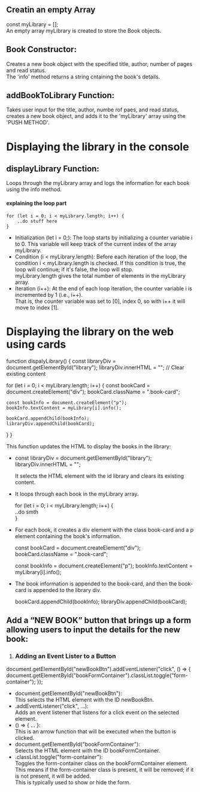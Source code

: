 ## Creatin an empty Array
const myLibrary = [];  
An empty array myLibrary is created to store the Book objects.


## Book Constructor:
Creates a new book object with the specified title, author, number of pages and read status.  
The 'info' method returns a string cntaining the book's details. 


## addBookToLibrary Function:
Takes user input for the title, author, numbe rof paes, and read status, creates a new book object, and adds it to the 'myLibrary' array using the 'PUSH METHOD'.  


# Displaying the library in the console
## displayLibrary Function: 
Loops through the myLibrary array and logs the information for each book using the info method.
 #### explaining the loop part
    for (let i = 0; i < myLibrary.length; i++) {
        ..do stuff here
    }
 * Initialization (let i = 0;): 
 The loop starts by initializing a counter variable i to 0. This variable will keep track of the current index of the array myLibrary.
* Condition (i < myLibrary.length):
Before each iteration of the loop, the condition i < myLibrary.length is checked. If this condition is true, the loop will continue; if it's false, the loop will stop.  
myLibrary.length gives the total number of elements in the myLibrary array.
* Iteration (i++):
At the end of each loop iteration, the counter variable i is incremented by 1 (i.e., i++).  
That is, the counter variable was set to [0], index 0, so with i++ it will move to index [1].

# Displaying the library on the web using cards
function dispalyLibrary() {
  const libraryDiv = document.getElementById("library");
  libraryDiv.innerHTML = ""; // Clear existing content

  for (let i = 0; i < myLibrary.length; i++) {
    const bookCard = document.createElement("div");
    bookCard.className = ".book-card";

    const bookInfo = document.createElement("p");
    bookInfo.textContent = myLibrary[i].info();

    bookCard.appendChild(bookInfo);
    libraryDiv.appendChild(bookCard);
  }
}   

This function updates the HTML to display the books in the library:

* const libraryDiv = document.getElementById("library");
  libraryDiv.innerHTML = "";  

  It selects the HTML element with the id library and clears its existing content.  
* It loops through each book in the myLibrary array.  

  for (let i = 0; i < myLibrary.length; i++) {   
    ..do smth    
}  
* For each book, it creates a div element with the class book-card and a p element containing the book's information.  

    const bookCard = document.createElement("div");
    bookCard.className = ".book-card";

    const bookInfo = document.createElement("p");
    bookInfo.textContent = myLibrary[i].info();  
* The book information is appended to the book-card, and then the book-card is appended to the library div.  

    bookCard.appendChild(bookInfo);
    libraryDiv.appendChild(bookCard);


## Add a “NEW BOOK” button that brings up a form allowing users to input the details for the new book:
1. ### Adding an Event Lister to a Button
document.getElementById("newBookBtn").addEventListener("click", () => {
  document.getElementById("bookFormContainer").classList.toggle("form-container");
});

* document.getElementById("newBookBtn"):   
This selects the HTML element with the ID newBookBtn.
* .addEventListener("click", ...):  
Adds an event listener that listens for a click event on the selected element.
* () => { ... }:  
This is an arrow function that will be executed when the button is clicked.
* document.getElementById("bookFormContainer"):  
Selects the HTML element with the ID bookFormContainer.
* .classList.toggle("form-container"):  
Toggles the form-container class on the bookFormContainer element.   This means if the form-container class is present, it will be removed; if it is not present, it will be added.  
This is typically used to show or hide the form.